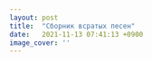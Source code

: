 ```yaml
---
layout: post
title:  "Сборник всратых песен"
date:   2021-11-13 07:41:13 +0900
image_cover: ''
---
```


  
<audio ref='На марс' src="https://github.com/keresm/keresm.github.io/blob/master/Дзен-На%20Марс%20-kissvk.com.mp3" autoPlay loop></audio>
